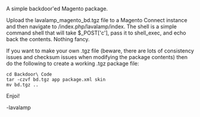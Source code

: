 A simple backdoor'ed Magento package.

Upload the lavalamp_magento_bd.tgz file to a Magento Connect instance and then navigate to <magento host>/index.php/lavalamp/index. The shell is a simple command shell that will take $_POST['c'], pass it to shell_exec, and echo back the contents. Nothing fancy.

If you want to make your own .tgz file (beware, there are lots of consistency issues and checksum issues when modifying the package contents) then do the following to create a working .tgz package file:

    cd Backdoor\ Code
    tar -czvf bd.tgz app package.xml skin
    mv bd.tgz ..

Enjoi!

-lavalamp
